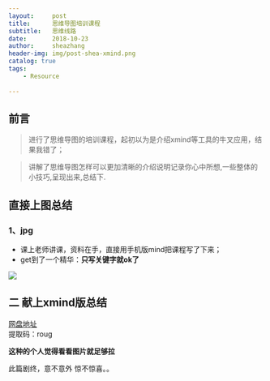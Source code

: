 ```yaml
---
layout:     post
title:      思维导图培训课程
subtitle:   思维线路
date:       2018-10-23
author:     sheazhang
header-img: img/post-shea-xmind.png
catalog: true
tags:
    - Resource
    
---
```


## 前言

> 进行了思维导图的培训课程，起初以为是介绍xmind等工具的牛叉应用，结果我错了；

> 讲解了思维导图怎样可以更加清晰的介绍说明记录你心中所想,一些整体的小技巧,呈现出来,总结下.

## 直接上图总结

### 1、jpg

- 课上老师讲课，资料在手，直接用手机版mind把课程写了下来；  
- get到了一个精华：**只写关键字就ok了**

![](https://i.imgur.com/mqebvu0.jpg)


## 二 献上xmind版总结
 
[网盘地址](https://pan.baidu.com/s/1DXF4pxV1jW0x5XPEsb7jxw)  
提取码：roug

**这种的个人觉得看看图片就足够拉**

此篇剧终，意不意外 惊不惊喜。。
